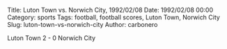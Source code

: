 Title: Luton Town vs. Norwich City, 1992/02/08
Date: 1992/02/08 00:00
Category: sports
Tags: football, football scores, Luton Town, Norwich City
Slug: luton-town-vs-norwich-city
Author: carbonero


Luton Town 2 - 0 Norwich City

